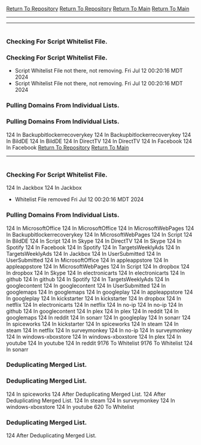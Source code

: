 [Return To Repository](https://github.com/DigitalWarrior/piholeparser/)
[Return To Repository](https://github.com/DigitalWarrior/piholeparser/)
[Return To Main](https://github.com/DigitalWarrior/piholeparser/blob/master/RecentRunLogs/Mainlog.md)
[Return To Main](https://github.com/DigitalWarrior/piholeparser/blob/master/RecentRunLogs/Mainlog.md)
____________________________________
____________________________________
# 
# 
### Checking For Script Whitelist File.
### Checking For Script Whitelist File.
* Script Whitelist File not there, not removing. Fri Jul 12 00:20:16 MDT 2024
* Script Whitelist File not there, not removing. Fri Jul 12 00:20:16 MDT 2024
### Pulling Domains From Individual Lists.
### Pulling Domains From Individual Lists.
124 In Backupbitlockerrecoverykey
124 In Backupbitlockerrecoverykey
124 In BildDE
124 In BildDE
124 In DirectTV
124 In DirectTV
124 In Facebook
124 In Facebook
[Return To Repository](https://github.com/DigitalWarrior/piholeparser/)
[Return To Main](https://github.com/DigitalWarrior/piholeparser/blob/master/RecentRunLogs/Mainlog.md)
____________________________________
# 
### Checking For Script Whitelist File.
124 In Jackbox
124 In Jackbox
* Whitelist File removed Fri Jul 12 00:20:16 MDT 2024
### Pulling Domains From Individual Lists.
124 In MicrosoftOffice
124 In MicrosoftOffice
124 In MicrosoftWebPages
124 In Backupbitlockerrecoverykey
124 In MicrosoftWebPages
124 In Script
124 In BildDE
124 In Script
124 In Skype
124 In DirectTV
124 In Skype
124 In Spotify
124 In Facebook
124 In Spotify
124 In TargetsWeeklyAds
124 In TargetsWeeklyAds
124 In Jackbox
124 In UserSubmitted
124 In UserSubmitted
124 In MicrosoftOffice
124 In appleappstore
124 In appleappstore
124 In MicrosoftWebPages
124 In Script
124 In dropbox
124 In dropbox
124 In Skype
124 In electronicarts
124 In electronicarts
124 In github
124 In github
124 In Spotify
124 In TargetsWeeklyAds
124 In googlecontent
124 In googlecontent
124 In UserSubmitted
124 In googlemaps
124 In googlemaps
124 In googleplay
124 In appleappstore
124 In googleplay
124 In kickstarter
124 In kickstarter
124 In dropbox
124 In netflix
124 In electronicarts
124 In netflix
124 In no-ip
124 In no-ip
124 In github
124 In googlecontent
124 In plex
124 In plex
124 In reddit
124 In googlemaps
124 In reddit
124 In sonarr
124 In googleplay
124 In sonarr
124 In spiceworks
124 In kickstarter
124 In spiceworks
124 In steam
124 In steam
124 In netflix
124 In surveymonkey
124 In no-ip
124 In surveymonkey
124 In windows-xboxstore
124 In windows-xboxstore
124 In plex
124 In youtube
124 In youtube
124 In reddit
9176 To Whitelist
9176 To Whitelist
124 In sonarr
### Deduplicating Merged List.
### Deduplicating Merged List.
124 In spiceworks
124 After Deduplicating Merged List.
124 After Deduplicating Merged List.
124 In steam
124 In surveymonkey
124 In windows-xboxstore
124 In youtube
620 To Whitelist
### Deduplicating Merged List.
124 After Deduplicating Merged List.
